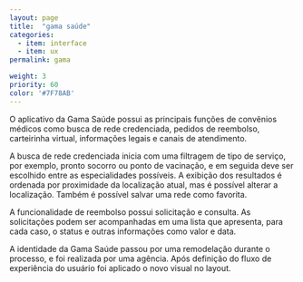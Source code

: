 ```yaml
---
layout: page
title:  "gama saúde"
categories:
  - item: interface
  - item: ux
permalink: gama

weight: 3
priority: 60
color: '#7F78AB'
---
```


O aplicativo da Gama Saúde possui as principais funções de convênios médicos como busca de rede credenciada, pedidos de reembolso, carteirinha virtual, informações legais e canais de atendimento.

A busca de rede credenciada inicia com uma filtragem de tipo de serviço, por exemplo, pronto socorro ou ponto de vacinação, e em seguida deve ser escolhido entre as especialidades possíveis. A exibição dos resultados é ordenada por proximidade da localização atual, mas é possível alterar a localização. Também é possível salvar uma rede como favorita.

A funcionalidade de reembolso possui solicitação e consulta. As solicitações podem ser acompanhadas em uma lista que apresenta, para cada caso, o status e outras informações como valor e data.

A identidade da Gama Saúde passou por uma remodelação durante o processo, e foi realizada por uma agência. Após definição do fluxo de experiência do usuário foi aplicado o novo visual no layout.
